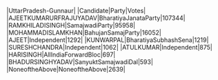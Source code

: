  
|UttarPradesh-Gunnaur|
|Candidate|Party|Votes|
|AJEETKUMARURFRAJUYADAV|BharatiyaJanataParty|107344|
|RAMKHILADISINGH|SamajwadiParty|95958|
|MOHAMMADISLAMKHAN|BahujanSamajParty|16052|
|AJEET|Independent|1292|
|KUNWARPAL|BharatiyaSubhashSena|1219|
|SURESHCHANDRA|Independent|1062|
|ATULKUMAR|Independent|875|
|HARISINGH|AllIndiaForwardBloc|697|
|BHADURSINGHYADAV|SanyuktSamajwadiDal|593|
|NoneoftheAbove|NoneoftheAbove|2639|
